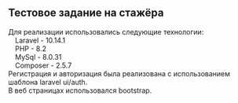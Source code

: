 ## Тестовое задание на стажёра
Для реализации использовались следующие технологии:  
&emsp;Laravel - 10.14.1  
&emsp;PHP - 8.2  
&emsp;MySql - 8.0.31  
&emsp;Composer - 2.5.7  
Регистрация и авторизация была реализована с использованием шаблона laravel ui/auth.  
В веб страницах использовался bootstrap.
